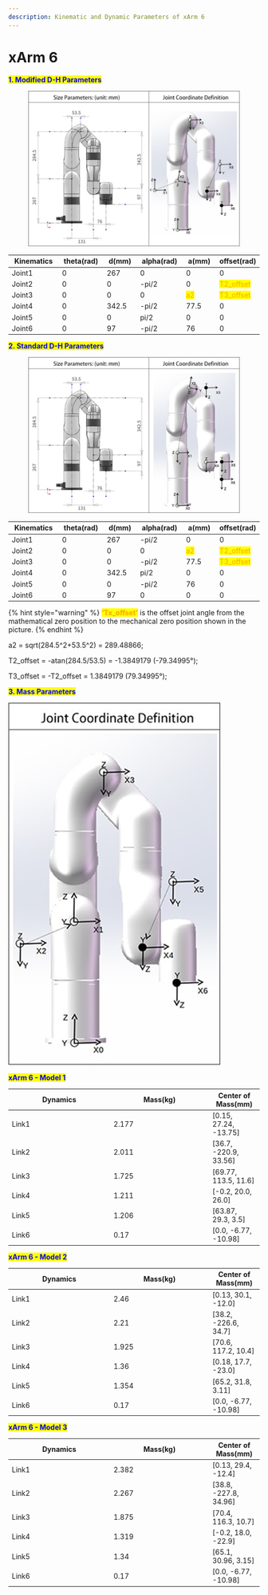 ```yaml
---
description: Kinematic and Dynamic Parameters of xArm 6
---
```


# xArm 6

<mark style="color:blue;">**1. Modified D-H Parameters**</mark>

<figure><img src="../../../.gitbook/assets/image (17).png" alt=""><figcaption></figcaption></figure>

<table><thead><tr><th width="147.33333333333331">Kinematics</th><th width="117">theta(rad)</th><th width="99">d(mm)</th><th width="123">alpha(rad)</th><th width="104">a(mm)</th><th>offset(rad)</th></tr></thead><tbody><tr><td>Joint1</td><td>0</td><td>267</td><td>0</td><td>0</td><td>0</td></tr><tr><td>Joint2</td><td>0</td><td>0</td><td>-pi/2</td><td>0</td><td><mark style="color:orange;">T2_offset</mark></td></tr><tr><td>Joint3</td><td>0</td><td>0</td><td>0</td><td><mark style="color:orange;">a2</mark></td><td><mark style="color:orange;">T3_offset</mark></td></tr><tr><td>Joint4</td><td>0</td><td>342.5</td><td>-pi/2</td><td>77.5</td><td>0</td></tr><tr><td>Joint5</td><td>0</td><td>0</td><td>pi/2</td><td>0</td><td>0</td></tr><tr><td>Joint6</td><td>0</td><td>97</td><td>-pi/2</td><td>76</td><td>0</td></tr></tbody></table>

<mark style="color:blue;">**2. Standard D-H Parameters**</mark>

<figure><img src="../../../.gitbook/assets/image (18).png" alt=""><figcaption></figcaption></figure>

<table><thead><tr><th width="147.33333333333331">Kinematics</th><th width="117">theta(rad)</th><th width="99">d(mm)</th><th width="123">alpha(rad)</th><th width="104">a(mm)</th><th>offset(rad)</th></tr></thead><tbody><tr><td>Joint1</td><td>0</td><td>267</td><td>-pi/2</td><td>0</td><td>0</td></tr><tr><td>Joint2</td><td>0</td><td>0</td><td>0</td><td><mark style="color:orange;">a2</mark></td><td><mark style="color:orange;">T2_offset</mark></td></tr><tr><td>Joint3</td><td>0</td><td>0</td><td>-pi/2</td><td>77.5</td><td><mark style="color:orange;">T3_offset</mark></td></tr><tr><td>Joint4</td><td>0</td><td>342.5</td><td>pi/2</td><td>0</td><td>0</td></tr><tr><td>Joint5</td><td>0</td><td>0</td><td>-pi/2</td><td>76</td><td>0</td></tr><tr><td>Joint6</td><td>0</td><td>97</td><td>0</td><td>0</td><td>0</td></tr></tbody></table>

{% hint style="warning" %}
<mark style="color:orange;">**‘Tx\_offset’**</mark> is the offset joint angle from the mathematical zero position to the mechanical zero position shown in the picture.
{% endhint %}

a2 = sqrt(284.5^2+53.5^2) = 289.48866;

T2\_offset = -atan(284.5/53.5) = -1.3849179 (-79.34995°);

T3\_offset = -T2\_offset = 1.3849179 (79.34995°);



<mark style="color:blue;">**3. Mass Parameters**</mark>

![](<../../../.gitbook/assets/image (19).png>)

<mark style="color:blue;">**xArm 6 - Model 1**</mark>

<table><thead><tr><th width="190">Dynamics</th><th width="184.33333333333331">Mass(kg)</th><th>Center of Mass(mm)</th></tr></thead><tbody><tr><td>Link1</td><td>2.177</td><td>[0.15, 27.24, -13.75]</td></tr><tr><td>Link2</td><td>2.011</td><td>[36.7, -220.9, 33.56]</td></tr><tr><td>Link3</td><td>1.725</td><td>[69.77, 113.5, 11.6]</td></tr><tr><td>Link4</td><td>1.211</td><td>[-0.2, 20.0, 26.0]</td></tr><tr><td>Link5</td><td>1.206</td><td>[63.87, 29.3, 3.5]</td></tr><tr><td>Link6</td><td>0.17</td><td>[0.0, -6.77, -10.98]</td></tr></tbody></table>

<mark style="color:blue;">**xArm 6 - Model 2**</mark>

<table><thead><tr><th width="190">Dynamics</th><th width="184.33333333333331">Mass(kg)</th><th>Center of Mass(mm)</th></tr></thead><tbody><tr><td>Link1</td><td>2.46</td><td>[0.13, 30.1, -12.0]</td></tr><tr><td>Link2</td><td>2.21</td><td>[38.2, -226.6, 34.7]</td></tr><tr><td>Link3</td><td>1.925</td><td>[70.6, 117.2, 10.4]</td></tr><tr><td>Link4</td><td>1.36</td><td>[0.18, 17.7, -23.0]</td></tr><tr><td>Link5</td><td>1.354</td><td>[65.2, 31.8, 3.11]</td></tr><tr><td>Link6</td><td>0.17</td><td>[0.0, -6.77, -10.98]</td></tr></tbody></table>

<mark style="color:blue;">**xArm 6 - Model 3**</mark>

<table><thead><tr><th width="190">Dynamics</th><th width="184.33333333333331">Mass(kg)</th><th>Center of Mass(mm)</th></tr></thead><tbody><tr><td>Link1</td><td>2.382</td><td>[0.13, 29.4, -12.4]</td></tr><tr><td>Link2</td><td>2.267</td><td>[38.8, -227.8, 34.96]</td></tr><tr><td>Link3</td><td>1.875</td><td>[70.4, 116.3, 10.7]</td></tr><tr><td>Link4</td><td>1.319</td><td>[-0.2, 18.0, -22.9]</td></tr><tr><td>Link5</td><td>1.34</td><td>[65.1, 30.96, 3.15]</td></tr><tr><td>Link6</td><td>0.17</td><td>[0.0, -6.77, -10.98]</td></tr></tbody></table>
